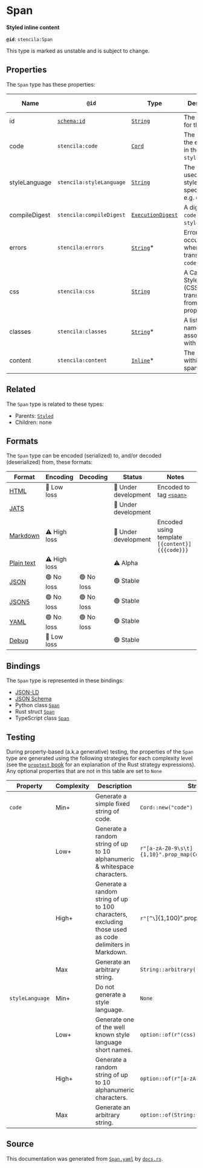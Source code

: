 # Span

**Styled inline content**

**`@id`**: `stencila:Span`

This type is marked as unstable and is subject to change.

## Properties

The `Span` type has these properties:

| Name          | `@id`                                | Type                                                                                                               | Description                                                        | Inherited from                                                                                   |
| ------------- | ------------------------------------ | ------------------------------------------------------------------------------------------------------------------ | ------------------------------------------------------------------ | ------------------------------------------------------------------------------------------------ |
| id            | [`schema:id`](https://schema.org/id) | [`String`](https://github.com/stencila/stencila/blob/main/docs/reference/schema/data/string.md)                    | The identifier for this item                                       | [`Entity`](https://github.com/stencila/stencila/blob/main/docs/reference/schema/other/entity.md) |
| code          | `stencila:code`                      | [`Cord`](https://github.com/stencila/stencila/blob/main/docs/reference/schema/data/cord.md)                        | The code of the equation in the `styleLanguage`.                   | [`Styled`](https://github.com/stencila/stencila/blob/main/docs/reference/schema/style/styled.md) |
| styleLanguage | `stencila:styleLanguage`             | [`String`](https://github.com/stencila/stencila/blob/main/docs/reference/schema/data/string.md)                    | The language used for the style specification e.g. css, tw         | [`Styled`](https://github.com/stencila/stencila/blob/main/docs/reference/schema/style/styled.md) |
| compileDigest | `stencila:compileDigest`             | [`ExecutionDigest`](https://github.com/stencila/stencila/blob/main/docs/reference/schema/flow/execution-digest.md) | A digest of the `code` and `styleLanguage`.                        | [`Styled`](https://github.com/stencila/stencila/blob/main/docs/reference/schema/style/styled.md) |
| errors        | `stencila:errors`                    | [`String`](https://github.com/stencila/stencila/blob/main/docs/reference/schema/data/string.md)*                   | Errors that occurred when transpiling the `code`.                  | [`Styled`](https://github.com/stencila/stencila/blob/main/docs/reference/schema/style/styled.md) |
| css           | `stencila:css`                       | [`String`](https://github.com/stencila/stencila/blob/main/docs/reference/schema/data/string.md)                    | A Cascading Style Sheet (CSS) transpiled from the `code` property. | [`Styled`](https://github.com/stencila/stencila/blob/main/docs/reference/schema/style/styled.md) |
| classes       | `stencila:classes`                   | [`String`](https://github.com/stencila/stencila/blob/main/docs/reference/schema/data/string.md)*                   | A list of class names associated with the node                     | [`Styled`](https://github.com/stencila/stencila/blob/main/docs/reference/schema/style/styled.md) |
| content       | `stencila:content`                   | [`Inline`](https://github.com/stencila/stencila/blob/main/docs/reference/schema/prose/inline.md)*                  | The content within the span                                        | [`Span`](https://github.com/stencila/stencila/blob/main/docs/reference/schema/style/span.md)     |

## Related

The `Span` type is related to these types:

- Parents: [`Styled`](https://github.com/stencila/stencila/blob/main/docs/reference/schema/style/styled.md)
- Children: none

## Formats

The `Span` type can be encoded (serialized) to, and/or decoded (deserialized) from, these formats:

| Format                                                                                        | Encoding         | Decoding     | Status                 | Notes                                                                                     |
| --------------------------------------------------------------------------------------------- | ---------------- | ------------ | ---------------------- | ----------------------------------------------------------------------------------------- |
| [HTML](https://github.com/stencila/stencila/blob/main/docs/reference/formats/html.md)         | 🔷 Low loss       |              | 🚧 Under development    | Encoded to tag [`<span>`](https://developer.mozilla.org/en-US/docs/Web/HTML/Element/span) |
| [JATS](https://github.com/stencila/stencila/blob/main/docs/reference/formats/jats.md)         |                  |              | 🚧 Under development    |                                                                                           |
| [Markdown](https://github.com/stencila/stencila/blob/main/docs/reference/formats/markdown.md) | ⚠️ High loss     |              | 🚧 Under development    | Encoded using template `[{content}]{{{code}}}`                                            |
| [Plain text](https://github.com/stencila/stencila/blob/main/docs/reference/formats/text.md)   | ⚠️ High loss     |              | ⚠️ Alpha               |                                                                                           |
| [JSON](https://github.com/stencila/stencila/blob/main/docs/reference/formats/json.md)         | 🟢 No loss        | 🟢 No loss    | 🟢 Stable               |                                                                                           |
| [JSON5](https://github.com/stencila/stencila/blob/main/docs/reference/formats/json5.md)       | 🟢 No loss        | 🟢 No loss    | 🟢 Stable               |                                                                                           |
| [YAML](https://github.com/stencila/stencila/blob/main/docs/reference/formats/yaml.md)         | 🟢 No loss        | 🟢 No loss    | 🟢 Stable               |                                                                                           |
| [Debug](https://github.com/stencila/stencila/blob/main/docs/reference/formats/debug.md)       | 🔷 Low loss       |              | 🟢 Stable               |                                                                                           |

## Bindings

The `Span` type is represented in these bindings:

- [JSON-LD](https://stencila.dev/Span.jsonld)
- [JSON Schema](https://stencila.dev/Span.schema.json)
- Python class [`Span`](https://github.com/stencila/stencila/blob/main/python/python/stencila/types/span.py)
- Rust struct [`Span`](https://github.com/stencila/stencila/blob/main/rust/schema/src/types/span.rs)
- TypeScript class [`Span`](https://github.com/stencila/stencila/blob/main/typescript/src/types/Span.ts)

## Testing

During property-based (a.k.a generative) testing, the properties of the `Span` type are generated using the following strategies for each complexity level (see the [`proptest` book](https://proptest-rs.github.io/proptest/) for an explanation of the Rust strategy expressions). Any optional properties that are not in this table are set to `None`

| Property        | Complexity | Description                                                                                             | Strategy                                       |
| --------------- | ---------- | ------------------------------------------------------------------------------------------------------- | ---------------------------------------------- |
| `code`          | Min+       | Generate a simple fixed string of code.                                                                 | `Cord::new("code")`                            |
|                 | Low+       | Generate a random string of up to 10 alphanumeric & whitespace characters.                              | `r"[a-zA-Z0-9\s\t]{1,10}".prop_map(Cord::new)` |
|                 | High+      | Generate a random string of up to 100 characters, excluding those used as code delimiters in Markdown.  | `r"[^\`]{1,100}".prop_map(Cord::new)`          |
|                 | Max        | Generate an arbitrary string.                                                                           | `String::arbitrary().prop_map(Cord::new)`      |
| `styleLanguage` | Min+       | Do not generate a style language.                                                                       | `None`                                         |
|                 | Low+       | Generate one of the well known style language short names.                                              | `option::of(r"(css)\|(tw)")`                   |
|                 | High+      | Generate a random string of up to 10 alphanumeric characters.                                           | `option::of(r"[a-zA-Z0-9]{1,10}")`             |
|                 | Max        | Generate an arbitrary string.                                                                           | `option::of(String::arbitrary())`              |

## Source

This documentation was generated from [`Span.yaml`](https://github.com/stencila/stencila/blob/main/schema/Span.yaml) by [`docs.rs`](https://github.com/stencila/stencila/blob/main/rust/schema-gen/src/docs.rs).